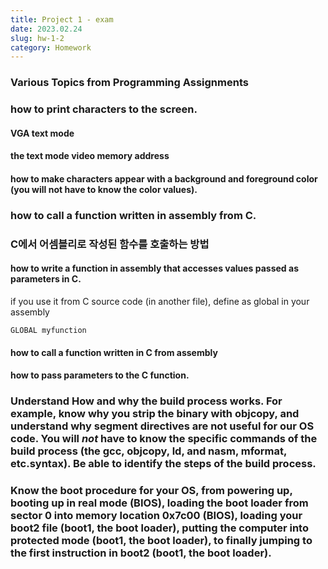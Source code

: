 ```yaml
---
title: Project 1 - exam
date: 2023.02.24
slug: hw-1-2
category: Homework
---
```



### Various Topics from Programming Assignments


### how to print characters to the screen.

#### VGA text mode

#### the text mode video memory address

#### how to make characters appear with a background and foreground color (you will not have to know the color values).


### how to call a function written in assembly from C. 

### C에서 어셈블리로 작성된 함수를 호출하는 방법

#### how to write a function in assembly that accesses values passed as parameters in C.

if you use it from C source code (in another file), define as global in your assembly 

```
GLOBAL myfunction
```

#### how to call a function written in C from assembly

#### how to pass parameters to the C function.


### Understand How and why the build process works. For example, know why you strip the binary with objcopy, and understand why segment directives are not useful for our OS code. You will ***not*** have to know the specific commands of the build process (the gcc, objcopy, ld, and nasm, mformat, etc.syntax). Be able to identify the steps of the build process.


### Know the boot procedure for your OS, from powering up, booting up in real mode (BIOS), loading the boot loader from sector 0 into memory location 0x7c00 (BIOS), loading your boot2 file (boot1, the boot loader), putting the computer into protected mode (boot1, the boot loader), to finally jumping to the first instruction in boot2 (boot1, the boot loader).